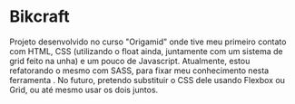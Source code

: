 # Bikcraft
 Projeto desenvolvido no curso "Origamid" onde tive meu primeiro contato com HTML, CSS (utilizando o float ainda, juntamente com um sistema de grid feito na unha) e um pouco de Javascript. Atualmente, estou refatorando o mesmo com SASS, para fixar meu conhecimento nesta ferramenta . No futuro, pretendo substituir o CSS dele usando Flexbox ou Grid, ou até mesmo usar os dois juntos.
